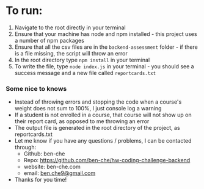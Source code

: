 # To run:
1. Navigate to the root directly in your terminal
2. Ensure that your machine has node and npm installed - this project uses
a number of npm packages
3. Ensure that all the csv files are in the `backend-assessment` folder - 
if there is a file missing, the script will throw an error
4. In the root directory type `npm install` in your terminal
5. To write the file, type `node index.js` in your terminal - you should see
a success message and a new file called `reportcards.txt`

### Some nice to knows
- Instead of throwing errors and stopping the code when a course's weight does not
sum to 100%, I just console log a warning
- If a student is not enrolled in a course, that course will not show up on their
report card, as opposed to me throwing an error
- The output file is generated in the root directory of the project, as
reportcards.txt
- Let me know if you have any questions / problems, I can be contacted through:
    - Github: ben-che
    - Repo: https://github.com/ben-che/hw-coding-challenge-backend
    - website: ben-che.com
    - email: ben.che9@gmail.com
- Thanks for you time!